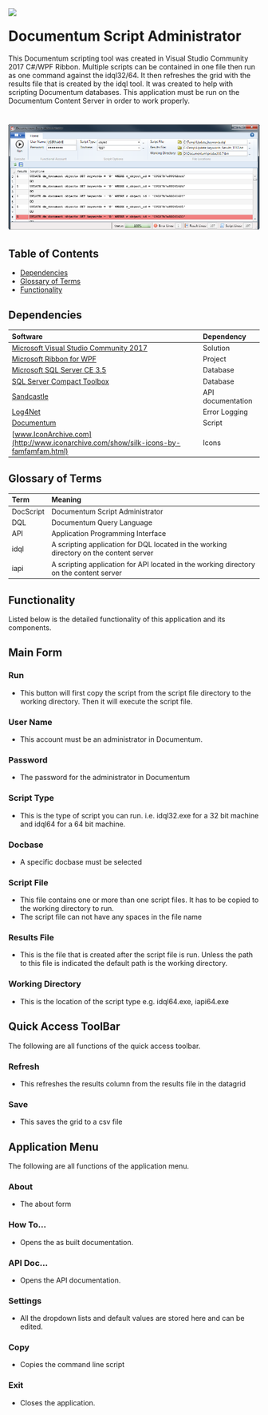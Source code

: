 <img align="left" src="Images/App.ico" width="64px" >

# Documentum Script Administrator
This Documentum scripting tool was created in Visual Studio Community 2017 C#/WPF Ribbon. Multiple scripts can be contained in one file then run as one command against the idql32/64. It then refreshes the grid with the results file that is created by the idql tool. It was created to help with scripting Documentum databases. This application must be run on the Documentum Content Server in order to work properly.

<h1 align="center">
  <img src="Images/ReadMe/DocScriptMainForm.png" alt="MyApp" />
</h1>

## Table of Contents
- <a href="#dependencies">Dependencies</a>
- <a href="#glossary-of-terms">Glossary of Terms</a>
- <a href="#functionality">Functionality</a>

<a id="user-content-dependencies" class="anchor" href="#dependencies" aria-hidden="true"> </a>
## Dependencies
|Software                        |Dependency                 |
|:-------------------------------|:--------------------------|
|[Microsoft Visual Studio Community 2017](https://www.visualstudio.com/vs/whatsnew/)|Solution|
|[Microsoft Ribbon for WPF](https://www.microsoft.com/en-us/download/details.aspx?id=11877)|Project|
|[Microsoft SQL Server CE 3.5](https://www.microsoft.com/en-au/download/details.aspx?id=5783)|Database|
|[SQL Server Compact Toolbox](https://marketplace.visualstudio.com/items?itemName=ErikEJ.SQLServerCompactSQLiteToolbox)|Database|
|[Sandcastle](https://github.com/EWSoftware/SHFB)|API documentation|
|[Log4Net](https://www.nuget.org/packages/log4net/) |Error Logging |
|[Documentum](http://documentum.opentext.com/documentum/)|Script|
|[www.IconArchive.com](http://www.iconarchive.com/show/silk-icons-by-famfamfam.html)|Icons|

<a id="user-content-glossary-of-terms" class="anchor" href="#glossary-of-terms" aria-hidden="true"> </a>
## Glossary of Terms

| Term                      | Meaning                                                                                  |
|:--------------------------|:-----------------------------------------------------------------------------------------|
|DocScript |Documentum Script Administrator|
|DQL |Documentum Query Language|
|API |Application Programming Interface|
|idql |A scripting application for DQL located in the working directory on the content server| 
|iapi |A scripting application for API located in the working directory on the content server|

<a id="user-content-functionality" class="anchor" href="#functionality" aria-hidden="true"> </a>
## Functionality
Listed below is the detailed functionality of this application and its components.  

## Main Form
###	Run
* This button will first copy the script from the script file directory to the working directory.  Then it will execute the script file.
###	User Name
* This account must be an administrator in Documentum.
###	Password
* The password for the administrator in Documentum
###	Script Type
* This is the type of script you can run.  i.e. idql32.exe for a 32 bit machine and idql64 for a 64 bit machine.
###	Docbase
* A specific docbase must be selected
###	Script File
* This file contains one or more than one script files.  It has to be copied to the working directory to run.
* The script file can not have any spaces in the file name
###	Results File
* This is the file that is created after the script file is run.  Unless the path to this file is indicated the default path is the working directory.
###	Working Directory
* This is the location of the script type e.g. idql64.exe, iapi64.exe

##	Quick Access ToolBar
The following are all functions of the quick access toolbar.
 
###	Refresh
* This refreshes the results column from the results file in the datagrid
### Save
* This saves the grid to a csv file

## Application Menu
The following are all functions of the application menu.
 
###	About
* The about form 
###	How To…
* Opens the as built documentation.
###	API Doc…
* Opens the API documentation.
###	Settings
* All the dropdown lists and default values are stored here and can be edited.
###	Copy
* Copies the command line script
###	Exit
* Closes the application.
